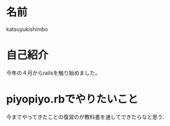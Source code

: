 # 名前

katsuyukishimbo

# 自己紹介

今年の４月からrailsを触り始めました。

# piyopiyo.rbでやりたいこと

今までやってきたことの復習のが教科書を通してできたらなと思う.
